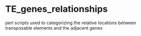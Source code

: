 # TE_genes_relationships
perl scripts used to categorizing the relative locations between transposable elements and the adjacent genes 
